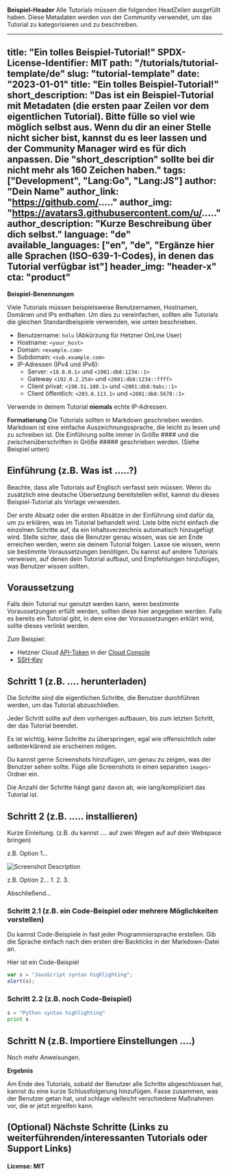 **Beispiel-Header**
Alle Tutorials müssen die folgenden HeadZeilen ausgefüllt haben. Diese Metadaten werden von der Community verwendet, um das Tutorial zu kategorisieren und zu beschreiben. 

---
title: "Ein tolles Beispiel-Tutorial!"
SPDX-License-Identifier: MIT
path: "/tutorials/tutorial-template/de"
slug: "tutorial-template"
date: "2023-01-01"
title: "Ein tolles Beispiel-Tutorial!"
short_description: "Das ist ein Beispiel-Tutorial mit Metadaten (die ersten paar Zeilen vor dem eigentlichen Tutorial). Bitte fülle so viel wie möglich selbst aus. Wenn du dir an einer Stelle nicht sicher bist, kannst du es leer lassen und der Community Manager wird es für dich anpassen. Die "short_description" sollte bei dir nicht mehr als 160 Zeichen haben."
tags: ["Development", "Lang:Go", "Lang:JS"]
author: "Dein Name"
author_link: "https://github.com/....."
author_img: "https://avatars3.githubusercontent.com/u/....."
author_description: "Kurze Beschreibung über dich selbst."
language: "de"
available_languages: ["en", "de", "Ergänze hier alle Sprachen (ISO-639-1-Codes), in denen das Tutorial verfügbar ist"]
header_img: "header-x"
cta: "product"
---


**Beispiel-Benennungen**

Viele Tutorials müssen beispielsweise Benutzernamen, Hostnamen, Domänen und IPs enthalten. Um dies zu vereinfachen, sollten alle Tutorials die gleichen Standardbeispiele verwenden, wie unten beschrieben.

* Benutzername: `holu` (Abkürzung für Hetzner OnLine User)
* Hostname: `<your_host>`
* Domain: `<example.com>`
* Subdomain: `<sub.example.com>`
* IP-Adressen (IPv4 und IPv6):
   * Server: `<10.0.0.1>` und `<2001:db8:1234::1>`
   * Gateway `<192.0.2.254>` und `<2001:db8:1234::ffff>`
   * Client privat: `<198.51.100.1>` und `<2001:db8:9abc::1>`
   * Client öffentlich: `<203.0.113.1>` und `<2001:db8:5678::1>`

Verwende in deinem Tutorial **niemals** echte IP-Adressen.

**Formatierung**
Die Tutorials sollten in Markdown geschrieben werden. Markdown ist eine einfache Auszeichnungssprache, die leicht zu lesen und zu schreiben ist.
Die Einführung sollte immer in Größe #### und die zwischenüberschriften in Größe ##### geschrieben werden. (Siehe Beispiel unten)
 

## Einführung (z.B. Was ist .....?)

Beachte, dass alle Tutorials auf Englisch verfasst sein müssen. Wenn du zusätzlich eine deutsche Übersetzung bereitstellen willst, kannst du dieses Beispiel-Tutorial als Vorlage verwenden.

Der erste Absatz oder die ersten Absätze in der Einführung sind dafür da, um zu erklären, was im Tutorial behandelt wird. Liste bitte nicht einfach die einzelnen Schritte auf, da ein Inhaltsverzeichnis automatisch hinzugefügt wird. Stelle sicher, dass die Benutzer genau wissen, was sie am Ende erreichen werden, wenn sie deinem Tutorial folgen. Lasse sie wissen, wenn sie bestimmte Voraussetzungen benötigen.
Du kannst auf andere Tutorials verweisen, auf denen dein Tutorial aufbaut, und Empfehlungen hinzufügen, was Benutzer wissen sollten.

## Voraussetzung

Falls dein Tutorial nur genutzt werden kann, wenn bestimmte Voraussetzungen erfüllt werden, sollten diese hier angegeben werden.
Falls es bereits ein Tutorial gibt, in dem eine der Voraussetzungen erklärt wird, sollte dieses verlinkt werden.

Zum Beispiel:

* Hetzner Cloud [API-Token](https://docs.hetzner.com/de/cloud/api/getting-started/generating-api-token) in der [Cloud Console](https://console.hetzner.cloud/)
* [SSH-Key](https://community.hetzner.com/tutorials/howto-ssh-key/de)


## Schritt 1 (z.B. .... herunterladen)

Die Schritte sind die eigentlichen Schritte, die Benutzer durchführen werden, um das Tutorial abzuschließen.

Jeder Schritt sollte auf dem vorherigen aufbauen, bis zum letzten Schritt, der das Tutorial beendet.

Es ist wichtig, keine Schritte zu überspringen, egal wie offensichtlich oder selbsterklärend sie erscheinen mögen.

Du kannst gerne Screenshots hinzufügen, um genau zu zeigen, was der Benutzer sehen sollte. Füge alle Screenshots in einen separaten `images`-Ordner ein.

Die Anzahl der Schritte hängt ganz davon ab, wie lang/kompliziert das Tutorial ist.

## Schritt 2 (z.B. ..... installieren)

Kurze Einleitung. (z.B. du kannst .... auf zwei Wegen auf auf dein Webspace bringen)

z.B. Option 1...

![Screenshot Description](images/screenshot_description.png)

z.B. Option 2...
1.
2.
3.

Abschließend...

### Schritt 2.1 (z.B. ein Code-Beispiel oder mehrere Möglichkeiten vorstellen)

Du kannst Code-Beispiele in fast jeder Programmiersprache erstellen.
Gib die Sprache einfach nach den ersten drei Backticks in der Markdown-Datei an.

Hier ist ein Code-Beispiel

```javascript
var s = "JavaScript syntax highlighting";
alert(s);
```

### Schritt 2.2 (z.B. noch Code-Beispiel)

```python
s = "Python syntax highlighting"
print s
```

## Schritt N (z.B. Importiere Einstellungen ....)

Noch mehr Anweisungen.

**Ergebnis** 

Am Ende des Tutorials, sobald der Benutzer alle Schritte abgeschlossen hat, kannst du eine kurze Schlussfolgerung hinzufügen. Fasse zusammen, was der Benutzer getan hat, und schlage vielleicht verschiedene Maßnahmen vor, die er jetzt ergreifen kann.

## (Optional) Nächste Schritte (Links zu weiterführenden/interessanten Tutorials oder Support Links) 

#### License: MIT

<!--

Contributor's Certificate of Origin

By making a contribution to this project, I certify that:

(a) The contribution was created in whole or in part by me and I have
    the right to submit it under the license indicated in the file; or

(b) The contribution is based upon previous work that, to the best of my
    knowledge, is covered under an appropriate license and I have the
    right under that license to submit that work with modifications,
    whether created in whole or in part by me, under the same license
    (unless I am permitted to submit under a different license), as
    indicated in the file; or

(c) The contribution was provided directly to me by some other person
    who certified (a), (b) or (c) and I have not modified it.

(d) I understand and agree that this project and the contribution are
    public and that a record of the contribution (including all personal
    information I submit with it, including my sign-off) is maintained
    indefinitely and may be redistributed consistent with this project
    or the license(s) involved.

Signed-off-by: [submitter's name and email address here]

-->